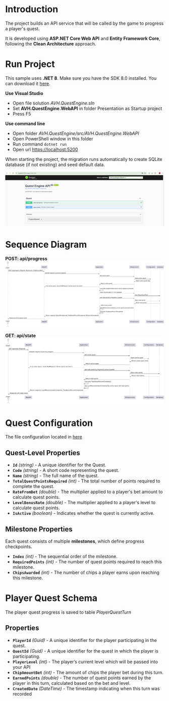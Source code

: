 # Introduction

The project builds an API service that will be called by the game to progress a player's quest.

It is developed using **ASP.NET Core Web API** and **Entity Framework Core**, following the **Clean Architecture** approach.

# Run Project

This sample uses **.NET 8**. Make sure you have the SDK 8.0 installed. You can download it [here](https://dotnet.microsoft.com/download).

**Use Visual Studio**

- Open file solution *AVH.QuestEngine.sln*
- Set **AVH.QuestEngine.WebAPI** in folder Presentation as Startup project
- Press F5

**Use command line**

- Open folder *AVH.QuestEngine/src/AVH.QuestEngine.WebAPI* 
- Open PowerShell window in this folder
- Run command `dotnet run`
- Open url  [https://localhost:5200](https://localhost:5200/swagger/index.html)

When starting the project, the migration runs automatically to create SQLite database (if not existing) and seed default data.

![Alt text](images/AVH.QuestEngine.API.png)


# Sequence Diagram
**POST: api/progress**
![Alt text](images/Diagram_Progress.png)

**GET: api/state**
![Alt text](images/Diagram_State.png)

# Quest Configuration
The file configuration located in [here](src/AVH.QuestEngine.WebAPI/QuestConfig.json)


## Quest-Level Properties
- **`Id`** *(string)* - A unique identifier for the Quest.
- **`Code`** *(string)* - A short code representing the quest.
- **`Name`** *(string)* - The full name of the quest.
- **`TotalQuestPointsRequired`** *(int)* - The total number of points required to complete the quest.
- **`RateFromBet`** *(double)* - The multiplier applied to a player's bet amount to calculate quest points.
- **`LevelBonusRate`** *(double)* - The multiplier applied to a player's level to calculate quest points.
- **`IsActive`** *(boolean)* - Indicates whether the quest is currently active.

## Milestone Properties
Each quest consists of multiple **milestones**, which define progress checkpoints.

- **`Index`** *(int)* - The sequential order of the milestone.
- **`RequiredPoints`** *(int)* - The number of quest points required to reach this milestone.
- **`ChipsAwarded`** *(int)* - The number of chips a player earns upon reaching this milestone.


# Player Quest Schema
The player quest progress is saved to table *PlayerQuestTurn*

## Properties

- **`PlayerId`** *(Guid)*  - A unique identifier for the player participating in the quest.
- **`QuestId`** *(Guid)* - A unique identifier for the quest in which the player is participating.
- **`PlayerLevel`** *(int)* - The player’s current level which will be passed into your API
- **`ChipAmountBet`** *(int)* - The amount of chips the player bet during this turn.
- **`EarnedPoints`** *(double)* - The number of quest points earned by the player in this turn, calculated based on the bet and level.
- **`CreatedDate`** *(DateTime)* - The timestamp indicating when this turn was recorded
